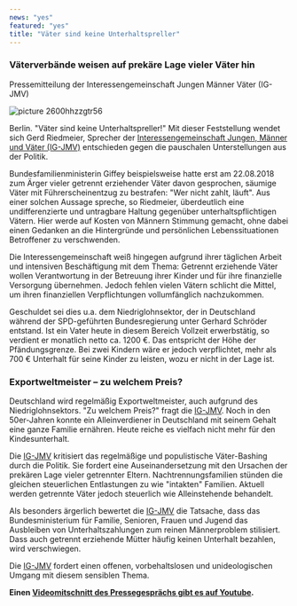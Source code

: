 ```yaml
---
news: "yes"
featured: "yes"
title: "Väter sind keine Unterhaltspreller"
---
```


<h3>Väterverbände weisen auf prekäre Lage vieler Väter hin</h3>
<p>Pressemitteilung der Interessengemeinschaft Jungen Männer Väter (IG-JMV)</p>
<p><img style="max-width: 100%" src="https://www.cuncti.net/images/picture-2600hhzzgtr56.jpg" alt="picture 2600hhzzgtr56" /></p>
<p>Berlin. "Väter sind keine Unterhaltspreller!" Mit dieser Feststellung wendet sich Gerd Riedmeier, Sprecher der <a href="https://www.ig-jungen-maenner-vaeter.de/">Interessengemeinschaft Jungen, Männer und Väter (IG-JMV)</a> entschieden gegen die pauschalen Unterstellungen aus der Politik.
</p>
<!--more-->
<p>Bundesfamilienministerin Giffey beispielsweise hatte erst am 22.08.2018 zum Ärger vieler getrennt erziehender Väter davon gesprochen, säumige Väter mit Führerscheinentzug zu bestrafen: "Wer nicht zahlt, läuft". Aus einer solchen Aussage spreche, so Riedmeier, überdeutlich eine undifferenzierte und untragbare Haltung gegenüber unterhaltspflichtigen Vätern. Hier werde auf Kosten von Männern Stimmung gemacht, ohne dabei einen Gedanken an die Hintergründe und persönlichen Lebenssituationen Betroffener zu verschwenden.&nbsp;</p>
<p>Die Interessengemeinschaft weiß hingegen aufgrund ihrer täglichen Arbeit und intensiven Beschäftigung mit dem Thema: Getrennt erziehende Väter wollen Verantwortung in der Betreuung ihrer Kinder und für ihre finanzielle Versorgung übernehmen. Jedoch fehlen vielen Vätern schlicht die Mittel, um ihren finanziellen Verpflichtungen vollumfänglich nachzukommen.</p>
<p>Geschuldet sei dies u.a. dem Niedriglohnsektor, der in Deutschland während der SPD-geführten Bundesregierung unter Gerhard Schröder entstand. Ist ein Vater heute in diesem Bereich Vollzeit erwerbstätig, so verdient er monatlich netto ca. 1200 €. Das entspricht der Höhe der Pfändungsgrenze. Bei zwei Kindern wäre er jedoch verpflichtet, mehr als 700 € Unterhalt für seine Kinder zu leisten, wozu er nicht in der Lage ist.</p>
<h3>Exportweltmeister – zu welchem Preis?</h3>
<p>Deutschland wird regelmäßig Exportweltmeister, auch aufgrund des Niedriglohnsektors. "Zu welchem Preis?" fragt die <a href="https://www.ig-jungen-maenner-vaeter.de/">IG-JMV</a>. Noch in den 50er-Jahren konnte ein Alleinverdiener in Deutschland mit seinem Gehalt eine ganze Familie ernähren. Heute reiche es vielfach nicht mehr für den Kindesunterhalt.</p>
<p>Die <a href="https://www.ig-jungen-maenner-vaeter.de/">IG-JMV</a> kritisiert das regelmäßige und populistische Väter-Bashing durch die Politik. Sie fordert eine Auseinandersetzung mit den Ursachen der prekären Lage vieler getrennter Eltern. Nachtrennungsfamilien stünden die gleichen steuerlichen Entlastungen zu wie "intakten" Familien. Aktuell werden getrennte Väter jedoch steuerlich wie Alleinstehende behandelt.</p>
<p>Als besonders ärgerlich bewertet die <a href="https://www.ig-jungen-maenner-vaeter.de/">IG-JMV</a> die Tatsache, dass das Bundesministerium für Familie, Senioren, Frauen und Jugend das Ausbleiben von Unterhaltszahlungen zum reinen Männerproblem stilisiert. Dass auch getrennt erziehende Mütter häufig keinen Unterhalt bezahlen, wird verschwiegen.</p>
<p>Die <a href="https://www.ig-jungen-maenner-vaeter.de/">IG-JMV</a> fordert einen offenen, vorbehaltslosen und unideologischen Umgang mit diesem sensiblen Thema.&nbsp;</p>
<p><strong>Einen <a href="https://youtu.be/TSsllOGw8uU">Videomitschnitt des Pressegesprächs gibt es auf Youtube</a>.</strong></p>
